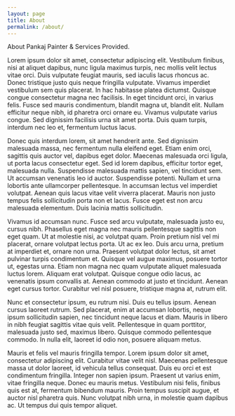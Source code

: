 ```yaml
---
layout: page
title: About
permalink: /about/
---
```


About Pankaj Painter & Services Provided.

Lorem ipsum dolor sit amet, consectetur adipiscing elit. Vestibulum finibus, nisi at aliquet dapibus, nunc ligula maximus turpis, nec mollis velit lectus vitae orci. Duis vulputate feugiat mauris, sed iaculis lacus rhoncus ac. Donec tristique justo quis neque fringilla vulputate. Vivamus imperdiet vestibulum sem quis placerat. In hac habitasse platea dictumst. Quisque congue consectetur magna nec facilisis. In eget tincidunt orci, in varius felis. Fusce sed mauris condimentum, blandit magna ut, blandit elit. Nullam efficitur neque nibh, id pharetra orci ornare eu. Vivamus vulputate varius congue. Sed dignissim facilisis urna sit amet porta. Duis quam turpis, interdum nec leo et, fermentum luctus lacus.

Donec quis interdum lorem, sit amet hendrerit ante. Sed dignissim malesuada massa, nec fermentum nulla eleifend eget. Etiam enim orci, sagittis quis auctor vel, dapibus eget dolor. Maecenas malesuada orci ligula, ut porta lacus consectetur eget. Sed id lorem dapibus, efficitur tortor eget, malesuada nulla. Suspendisse malesuada mattis sapien, vel tincidunt sem. Ut accumsan venenatis leo id auctor. Suspendisse potenti. Nullam et urna lobortis ante ullamcorper pellentesque. In accumsan lectus vel imperdiet volutpat. Aenean quis lacus vitae velit viverra placerat. Mauris non justo tempus felis sollicitudin porta non et lacus. Fusce eget est non arcu malesuada elementum. Duis lacinia mattis sollicitudin.

Vivamus id accumsan nunc. Fusce sed arcu vulputate, malesuada justo eu, cursus nibh. Phasellus eget magna nec mauris pellentesque sagittis non eget quam. Ut at molestie nisi, ac volutpat quam. Proin pretium nisl vel mi placerat, ornare volutpat lectus porta. Ut ac ex leo. Duis arcu urna, pretium at imperdiet et, ornare non urna. Praesent volutpat dolor lectus, sit amet pulvinar turpis condimentum et. Quisque vel augue maximus, posuere tortor ut, egestas urna. Etiam non magna nec quam vulputate aliquet malesuada luctus lorem. Aliquam erat volutpat. Quisque congue odio lacus, ac venenatis ipsum convallis at. Aenean commodo at justo et tincidunt. Aenean eget cursus tortor. Curabitur vel nisl posuere, tristique magna at, rutrum elit.

Nunc et consectetur ipsum, eu rutrum nisi. Duis eu tellus ipsum. Aenean cursus laoreet rutrum. Sed placerat, enim at accumsan lobortis, neque ipsum sollicitudin sapien, nec tincidunt neque lacus et diam. Mauris in libero in nibh feugiat sagittis vitae quis velit. Pellentesque in quam porttitor, malesuada justo sed, maximus libero. Quisque commodo pellentesque commodo. In nulla elit, laoreet id odio non, posuere aliquam metus.

Mauris et felis vel mauris fringilla tempor. Lorem ipsum dolor sit amet, consectetur adipiscing elit. Curabitur vitae velit nisl. Maecenas pellentesque massa ut dolor laoreet, id vehicula tellus consequat. Duis eu orci et est condimentum fringilla. Integer non sapien ipsum. Praesent ut varius enim, vitae fringilla neque. Donec eu mauris metus. Vestibulum nisi felis, finibus quis est at, fermentum bibendum mauris. Proin tempus suscipit augue, et auctor nisl pharetra quis. Nunc volutpat nibh urna, in molestie quam dapibus ac. Ut tempus dui quis tempor aliquet.


